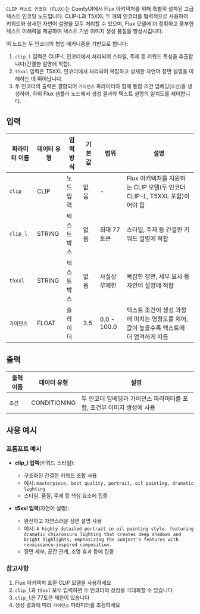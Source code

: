 `CLIP 텍스트 인코딩 (FLUX)`는 ComfyUI에서 Flux 아키텍처를 위해 특별히 설계된 고급 텍스트 인코딩 노드입니다. CLIP-L과 T5XXL 두 개의 인코더를 협력적으로 사용하여 키워드와 상세한 자연어 설명을 모두 처리할 수 있으며, Flux 모델에 더 정확하고 풍부한 텍스트 이해력을 제공하여 텍스트 기반 이미지 생성 품질을 향상시킵니다.

이 노드는 두 인코더의 협업 메커니즘을 기반으로 합니다:
1. `clip_l` 입력은 CLIP-L 인코더에서 처리되어 스타일, 주제 등 키워드 특성을 추출합니다(간결한 설명에 적합).
2. `t5xxl` 입력은 T5XXL 인코더에서 처리되어 복잡하고 상세한 자연어 장면 설명을 이해하는 데 뛰어납니다.
3. 두 인코더의 출력은 결합되어 `가이던스` 파라미터와 함께 통합 조건 임베딩(`조건`)을 생성하며, 하위 Flux 샘플러 노드에서 생성 결과와 텍스트 설명의 일치도를 제어합니다.

## 입력

| 파라미터 이름 | 데이터 유형 | 입력 방식 | 기본값 | 범위 | 설명 |
|--------------|-------------|----------|--------|------|------|
| `clip`       | CLIP        | 노드 입력 | 없음   | -    | Flux 아키텍처를 지원하는 CLIP 모델(두 인코더 CLIP-L, T5XXL 포함)이어야 함 |
| `clip_l`     | STRING      | 텍스트 박스 | 없음  | 최대 77토큰 | 스타일, 주제 등 간결한 키워드 설명에 적합 |
| `t5xxl`      | STRING      | 텍스트 박스 | 없음  | 사실상 무제한 | 복잡한 장면, 세부 묘사 등 자연어 설명에 적합 |
| `가이던스`   | FLOAT       | 슬라이더   | 3.5   | 0.0 - 100.0 | 텍스트 조건이 생성 과정에 미치는 영향도를 제어, 값이 높을수록 텍스트에 더 엄격하게 따름 |

## 출력

| 출력 이름 | 데이터 유형 | 설명 |
|-----------|-------------|------|
| `조건`    | CONDITIONING | 두 인코더 임베딩과 가이던스 파라미터를 포함, 조건부 이미지 생성에 사용 |

## 사용 예시

### 프롬프트 예시

- **clip_l 입력**(키워드 스타일):
  - 구조화된 간결한 키워드 조합 사용
  - 예시: `masterpiece, best quality, portrait, oil painting, dramatic lighting`
  - 스타일, 품질, 주제 등 핵심 요소에 집중

- **t5xxl 입력**(자연어 설명):
  - 완전하고 자연스러운 장면 설명 사용
  - 예시: `A highly detailed portrait in oil painting style, featuring dramatic chiaroscuro lighting that creates deep shadows and bright highlights, emphasizing the subject's features with renaissance-inspired composition.`
  - 장면 세부, 공간 관계, 조명 효과 등에 집중

### 참고사항

1. Flux 아키텍처 호환 CLIP 모델을 사용하세요
2. `clip_l`과 `t5xxl` 모두 입력하면 두 인코더의 장점을 극대화할 수 있습니다
3. `clip_l`은 77토큰 제한이 있습니다
4. 생성 결과에 따라 `가이던스` 파라미터를 조정하세요
